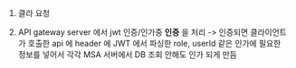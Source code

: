 

1. 클라 요청 

2. API gateway server 에서 jwt 인증/인가중 **인증** 을 처리 -> 인증되면 클라이언트가 호출한 api 에 header 에 JWT 에서 파싱한 role, userId 같은 인가에 필요한 정보를 넣어서 각각 MSA 서버에서 DB 조회 안해도 인가 되게 만듬